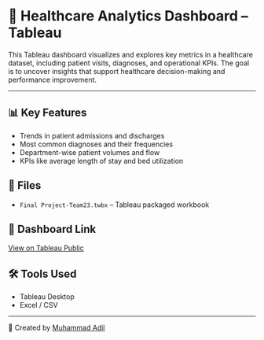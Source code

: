 # 🏥 Healthcare Analytics Dashboard – Tableau

This Tableau dashboard visualizes and explores key metrics in a healthcare dataset, including patient visits, diagnoses, and operational KPIs. The goal is to uncover insights that support healthcare decision-making and performance improvement.

---

## 📊 Key Features
- Trends in patient admissions and discharges
- Most common diagnoses and their frequencies
- Department-wise patient volumes and flow
- KPIs like average length of stay and bed utilization

## 📁 Files
- `Final Project-Team23.twbx` – Tableau packaged workbook

## 🔗 Dashboard Link
[View on Tableau Public](https://public.tableau.com/app/profile/yourusername/viz/dashboard-name)  


## 🛠 Tools Used
- Tableau Desktop
- Excel / CSV

---

👤 Created by [Muhammad Adil](https://github.com/muhammadadil609)
